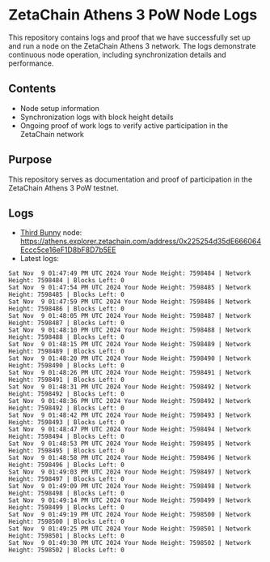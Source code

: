 # ZetaChain Athens 3 PoW Node Logs
This repository contains logs and proof that we have successfully set up and run a node on the ZetaChain Athens 3 network. The logs demonstrate continuous node operation, including synchronization details and performance.

## Contents
- Node setup information
- Synchronization logs with block height details
- Ongoing proof of work logs to verify active participation in the ZetaChain network

## Purpose
This repository serves as documentation and proof of participation in the ZetaChain Athens 3 PoW testnet.

## Logs

- [Third Bunny](https://thirdbunny.xyz/) node: https://athens.explorer.zetachain.com/address/0x225254d35dE666064Eccc5ce16eF1D8bF8D7b5EE
- Latest logs:
```
Sat Nov  9 01:47:49 PM UTC 2024 Your Node Height: 7598484 | Network Height: 7598484 | Blocks Left: 0
Sat Nov  9 01:47:54 PM UTC 2024 Your Node Height: 7598485 | Network Height: 7598485 | Blocks Left: 0
Sat Nov  9 01:47:59 PM UTC 2024 Your Node Height: 7598486 | Network Height: 7598486 | Blocks Left: 0
Sat Nov  9 01:48:05 PM UTC 2024 Your Node Height: 7598487 | Network Height: 7598487 | Blocks Left: 0
Sat Nov  9 01:48:10 PM UTC 2024 Your Node Height: 7598488 | Network Height: 7598488 | Blocks Left: 0
Sat Nov  9 01:48:15 PM UTC 2024 Your Node Height: 7598489 | Network Height: 7598489 | Blocks Left: 0
Sat Nov  9 01:48:20 PM UTC 2024 Your Node Height: 7598490 | Network Height: 7598490 | Blocks Left: 0
Sat Nov  9 01:48:26 PM UTC 2024 Your Node Height: 7598491 | Network Height: 7598491 | Blocks Left: 0
Sat Nov  9 01:48:31 PM UTC 2024 Your Node Height: 7598492 | Network Height: 7598492 | Blocks Left: 0
Sat Nov  9 01:48:36 PM UTC 2024 Your Node Height: 7598492 | Network Height: 7598492 | Blocks Left: 0
Sat Nov  9 01:48:42 PM UTC 2024 Your Node Height: 7598493 | Network Height: 7598493 | Blocks Left: 0
Sat Nov  9 01:48:47 PM UTC 2024 Your Node Height: 7598494 | Network Height: 7598494 | Blocks Left: 0
Sat Nov  9 01:48:53 PM UTC 2024 Your Node Height: 7598495 | Network Height: 7598495 | Blocks Left: 0
Sat Nov  9 01:48:58 PM UTC 2024 Your Node Height: 7598496 | Network Height: 7598496 | Blocks Left: 0
Sat Nov  9 01:49:03 PM UTC 2024 Your Node Height: 7598497 | Network Height: 7598497 | Blocks Left: 0
Sat Nov  9 01:49:09 PM UTC 2024 Your Node Height: 7598498 | Network Height: 7598498 | Blocks Left: 0
Sat Nov  9 01:49:14 PM UTC 2024 Your Node Height: 7598499 | Network Height: 7598499 | Blocks Left: 0
Sat Nov  9 01:49:19 PM UTC 2024 Your Node Height: 7598500 | Network Height: 7598500 | Blocks Left: 0
Sat Nov  9 01:49:25 PM UTC 2024 Your Node Height: 7598501 | Network Height: 7598501 | Blocks Left: 0
Sat Nov  9 01:49:30 PM UTC 2024 Your Node Height: 7598502 | Network Height: 7598502 | Blocks Left: 0
```
